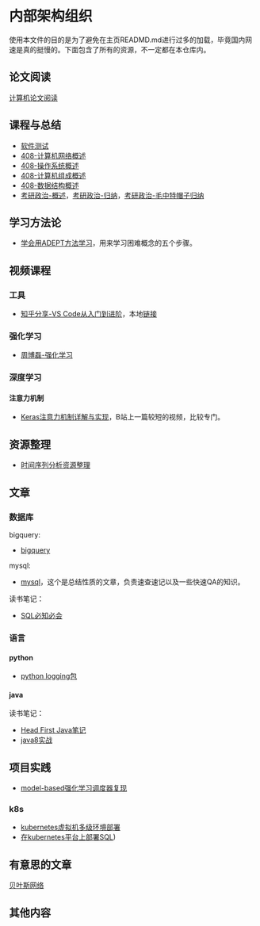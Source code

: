 # 内部架构组织

使用本文件的目的是为了避免在主页READMD.md进行过多的加载，毕竟国内网速是真的挺慢的。下面包含了所有的资源，不一定都在本仓库内。

## 论文阅读

[计算机论文阅读](计算机论文阅读.md)

## 课程与总结
* [软件测试](https://github.com/wtysos11/blogWiki/issues/5)
* [408-计算机网络概述](https://github.com/wtysos11/NoteBook/issues/26)
* [408-操作系统概述](https://github.com/wtysos11/NoteBook/issues/52)
* [408-计算机组成概述](https://github.com/wtysos11/NoteBook/issues/30)
* [408-数据结构概述](https://github.com/wtysos11/NoteBook/issues/37)
* [考研政治-概述](https://github.com/wtysos11/NoteBook/issues/33)，[考研政治-归纳](https://github.com/wtysos11/NoteBook/issues/67)，[考研政治-毛中特帽子归纳](https://github.com/wtysos11/NoteBook/issues/69)

## 学习方法论
* [学会用ADEPT方法学习](学习笔记/20200424学习方法-使用ADEPT方法学习困难概念.md)，用来学习困难概念的五个步骤。

## 视频课程
### 工具
* [知乎分享-VS Code从入门到进阶](https://github.com/wtysos11/blogWiki/issues/48)，本地[链接](学习笔记/20200520知乎分享_vscode从入门到实战.md)

### 强化学习

* [周博磊-强化学习](长期项目/视频课程/周博磊强化学习.md)

### 深度学习

#### 注意力机制

* [Keras注意力机制详解与实现](实战学习/注意力机制/Keras注意力机制详解与实现.md)，B站上一篇较短的视频，比较专门。

## 资源整理
* [时间序列分析资源整理](https://github.com/wtysos11/blogWiki/issues/35)

## 文章
### 数据库

bigquery:
* [bigquery](学习笔记/数据库/bigquery官方教程.md)

mysql:
* [mysql](学习笔记/数据库/mysql学习记录.md)，这个是总结性质的文章，负责速查速记以及一些快速QA的知识。

读书笔记：
* [SQL必知必会](学习笔记/数据库/SQL必知必会.md)

### 语言
#### python
* [python logging包](https://github.com/wtysos11/blogWiki/issues/37)

#### java

读书笔记：

* [Head First Java笔记](学习笔记/语言/java/Head%20First%20Java.md)
* [java8实战](学习笔记/语言/java/java8实战.md)

## 项目实践

* [model-based强化学习调度器复现](项目实践/model-based强化学习复现.md)

### k8s

* [kubernetes虚拟机多级环境部署](项目实践/k8s/kubernetes虚拟机多机环境部署.md)
* [在kubernetes平台上部署SQL](项目实践/k8s/在kubernetes平台上部署SQL.md))

## 有意思的文章

[贝叶斯网络](https://juejin.im/post/5d29509fe51d455070227030#heading-10)

## 其他内容

